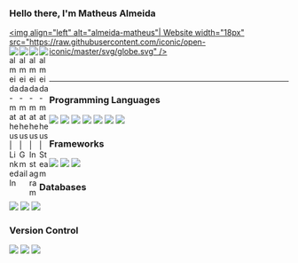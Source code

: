 ### Hello there, I'm Matheus Almeida

[<img align="left" alt="almeida-matheus"| Website width="18px" src="https://raw.githubusercontent.com/iconic/open-iconic/master/svg/globe.svg" />][website]
[<img align="left" alt="almeida-matheus | LinkedIn" width="18px" src="https://cdn.jsdelivr.net/npm/simple-icons@v3/icons/linkedin.svg" />][linkedin]
[<img align="left" alt="almeida-matheus | Gmail" width="18px" src="https://cdn.jsdelivr.net/npm/simple-icons@3.4.1/icons/gmail.svg" />][gmail]
[<img align="left" alt="almeida-matheus | Instagram" width="18px" src="https://cdn.jsdelivr.net/npm/simple-icons@v3/icons/instagram.svg" />][instagram]
[<img align="left" alt="almeida-matheus | Steam" width="18px" src="https://cdn.jsdelivr.net/npm/simple-icons@3.4.1/icons/steam.svg" />][steam]

<br/>

---

### Programming Languages

![]("")
<img src="https://img.shields.io/badge/shell_script%20-%2300599C.svg?&style=for-the-badge&logo=gnu-bash&logoColor=white&color=1c1f1e"/>
<img src="https://img.shields.io/badge/python%20-%2314354C.svg?&style=for-the-badge&logo=python&logoColor=white&color=083d1c"/>
<img src="https://img.shields.io/badge/c%20-%2300599C.svg?&style=for-the-badge&logo=c&logoColor=white"/>
<img src="https://img.shields.io/badge/javascript%20-%23323330.svg?&style=for-the-badge&logo=javascript&logoColor=white"/>
<img src="https://img.shields.io/badge/html5%20-%23E34F26.svg?&style=for-the-badge&logo=html5&logoColor=white"/>
<img src="https://img.shields.io/badge/css3%20-%231572B6.svg?&style=for-the-badge&logo=css3&logoColor=white"/>

### Frameworks

![]("")
<img src="https://img.shields.io/badge/django%20-%23092E20.svg?&style=for-the-badge&logo=django&logoColor=white"/>
<img src="https://img.shields.io/badge/bootstrap%20-%23563D7C.svg?&style=for-the-badge&logo=bootstrap&logoColor=white"/>

### Databases

![]("")
<img src="https://img.shields.io/badge/mysql-%2300f.svg?&style=for-the-badge&logo=mysql&logoColor=white&color=0b4173"/>
<img src ="https://img.shields.io/badge/sqlite-%2307405e.svg?&style=for-the-badge&logo=sqlite&logoColor=white"/>

### Version Control

![]("")
<img src="https://img.shields.io/badge/github%20-%23121011.svg?&style=for-the-badge&logo=github&logoColor=white"/>
<img src="https://img.shields.io/badge/git%20-%23F05033.svg?&style=for-the-badge&logo=git&logoColor=white"/>

<!---
### Servers
![]("")
<img src="https://img.shields.io/badge/apache%20-%23D42029.svg?&style=for-the-badge&logo=apache&logoColor=white"/>
-->
<!---
### Hosting/SaaS
![]("")
<img src="https://img.shields.io/badge/Digital Ocean-%230167ff.svg?&style=for-the-badge&logo=digitalOcean&logoColor=white&color=0080FF"/>
<img src="https://img.shields.io/badge/AWS%20-%23FF9900.svg?&style=for-the-badge&logo=amazon-aws&logoColor=white&color=c97404"/>
-->

<!-- Resources -->
<!-- Icons: https://simpleicons.org/ -->
<!-- GitHub Stats: https://github.com/anuraghazra/github-readme-stats -->
<!-- Emojis: https://emojipedia.org/emoji/ -->
<!-- HTML Emojis: https://www.fileformat.info/index.htm -->
<!-- Shields: https://shields.io/ -->
<!-- Awesome GitHub Profile README: https://github.com/abhisheknaiidu/awesome-github-profile-readme -->

[website]: https://almeida-matheus.github.io/
[instagram]: https://www.instagram.com/matheuscbjr/
[linkedin]: https://www.linkedin.com/in/matheus-almeida-costa/
[steam]: https://steamcommunity.com/id/shiryunk/
[gmail]: mailto:almeidamatheus.m@gmail.com
[drive]: https://drive.google.com/drive/folders/1ETZjPavhv3rlduPBr5z9vcnbGA1BDRIz?usp=sharing
